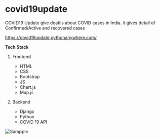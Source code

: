 # covid19update

COVID19 Update give deatils about COVID cases in India. it gives detail of Confirmed/Active and recovered cases

https://covid19update.pythonanywhere.com/

__Tech Stack__

1. Frontend
      - HTML
      - CSS
      - Bootstrap
      - JS
      - Chart.js
      - Map.js
      
2. Backend
     - Django
     - Python
     - COVID 19 API
     
![Sampple](/sample.png)
